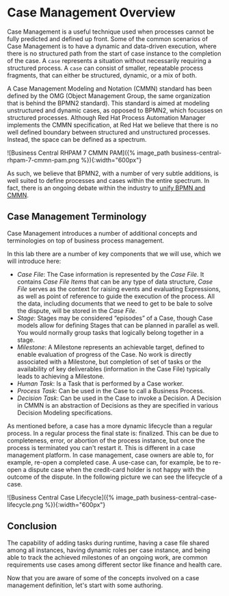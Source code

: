# Case Management Overview

Case Management is a useful technique used when processes cannot be fully predicted and defined up front. Some of the common scenarios of Case Management is to have a dynamic and data-driven execution, where there is no structured path from the start of case instance to the completion of the case. A `case` represents a situation without necessarily requiring a structured process. A `case` can consist of smaller, repeatable process fragments, that can either be structured, dynamic, or a mix of both.

A Case Management Modeling and Notation (CMMN) standard has been defined by the OMG (Object Management Group, the same organization that is behind the BPMN2 standard). This standard is aimed at modeling unstructured and dynamic cases, as opposed to BPMN2, which focusses on structured processes. Although Red Hat Process Automation Manager implements the CMMN specification, at Red Hat we believe that there is no well defined boundary between structured and unstructured processes. Instead, the space can be defined as a spectrum.

![Business Central RHPAM 7 CMMN PAM]({% image_path business-central-rhpam-7-cmmn-pam.png %}){:width="600px"}

As such, we believe that BPMN2, with a number of very subtle additions, is well suited to define processes and cases within the entire spectrum. In fact, there is an ongoing debate within the industry to [unify BPMN and CMMN](https://methodandstyle.com/bpmn-cmmn-compared/).

## Case Management Terminology

Case Management introduces a number of additional concepts and terminologies on top of business process management.

In this lab there are a number of key components that we will use, which we will introduce here:

- _Case File_: The Case information is represented by the _Case File_. It contains _Case File Items_ that can be any type of data structure, _Case File_ serves as the context for raising events and evaluating Expressions, as well as point of reference to guide the execution of the process. All the data, including documents that we need to get to be bale to solve the dispute, will be stored in the _Case File_.
- _Stage_:  Stages may be considered “episodes” of a Case, though Case models allow for defining Stages that can be planned in parallel as well. You would normally group tasks that logically belong together in a stage.
- _Milestone_: A Milestone represents an achievable target, defined to enable evaluation of progress of the Case. No work is directly associated with a Milestone, but completion of set of tasks or the availability of key deliverables (information in the Case File) typically leads to achieving a Milestone.
- _Human Task_: Is a Task that is performed by a Case worker.
- _Process Task_: Can be used in the Case to call a Business Process.
- _Decision Task_: Can be used in the Case to invoke a Decision. A Decision in CMMN is an abstraction of Decisions as they are specified in various Decision Modeling specifications.

As mentioned before, a case has a more dynamic lifecycle than a regular process. In a regular process the final state is: finalized. This can be due to completeness, error, or abortion of the process instance, but once the process is terminated you can't restart it. This is different in a case management platform. In case management, case owners are able to, for example, re-open a completed case. A use-case can, for example,  be to re-open a dispute case when the credit-card holder is not happy with the outcome of the dispute. In the following picture we can see the lifecycle of a case.

![Business Central Case  Lifecycle]({% image_path business-central-case-lifecycle.png %}){:width="600px"}

## Conclusion

The capability of adding tasks during runtime, having a case file shared among all instances, having dynamic roles per case instance, and being able to track the achieved milestones of an ongoing work, are common requirements use cases among different sector like finance and health care. 

Now that you are aware of some of the concepts involved on a case management definition, let's start with some authoring.
